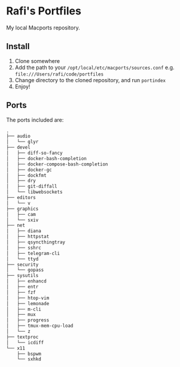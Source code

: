 Rafi's Portfiles
===
My local Macports repository.

Install
---
1. Clone somewhere
2. Add the path to your `/opt/local/etc/macports/sources.conf` e.g. `file:///Users/rafi/code/portfiles`
3. Change directory to the cloned repository, and run `portindex`
4. Enjoy!

Ports
---
The ports included are:
```txt
.
├── audio
│   └── glyr
├── devel
│   ├── diff-so-fancy
│   ├── docker-bash-completion
│   ├── docker-compose-bash-completion
│   ├── docker-gc
│   ├── dockfmt
│   ├── dry
│   ├── git-diffall
│   └── libwebsockets
├── editors
│   └── v
├── graphics
│   ├── cam
│   └── sxiv
├── net
│   ├── diana
│   ├── httpstat
│   ├── qsyncthingtray
│   ├── sshrc
│   ├── telegram-cli
│   └── ttyd
├── security
│   └── gopass
├── sysutils
│   ├── enhancd
│   ├── entr
│   ├── fzf
│   ├── htop-vim
│   ├── lemonade
│   ├── m-cli
│   ├── mux
│   ├── progress
│   ├── tmux-mem-cpu-load
│   └── z
├── textproc
│   └── icdiff
└── x11
    ├── bspwm
    └── sxhkd
```
